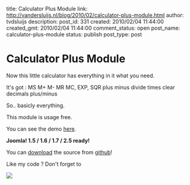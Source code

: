 title: Calculator Plus Module
link: http://vandersluijs.nl/blog/2010/02/calculator-plus-module.html
author: tvdsluijs
description: 
post_id: 331
created: 2010/02/04 11:44:00
created_gmt: 2010/02/04 11:44:00
comment_status: open
post_name: calculator-plus-module
status: publish
post_type: post

# Calculator Plus Module

Now this little calculator has everything in it what you need.

  
It's got : MS M+ M- MR MC, EXP, SQR plus minus divide times clear decimals plus/minus  
  
So.. basicly everything.  
  
This module is usage free.  
  
You can see the demo [here](http://demos.gebruikmaar.nl/joomla/index.php/extensions/modules/calculator-plus.html).  
  
**Joomla! 1.5 / 1.6 / 1.7 / 2.5 ready!**  


You can [download](https://github.com/tvdsluijs/calculator-plus) the source from [github](https://github.com/tvdsluijs/calculator-plus)!

  


Like my code ? Don't forget to

  
![](https://www.paypalobjects.com/en_US/i/scr/pixel.gif)